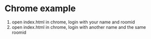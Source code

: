 # Chrome example

1. open index.html in chrome, login with your name and roomid
2. open index.html in chrome, login with another name and the same roomid